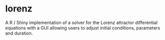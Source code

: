 # lorenz

A R / Shiny implementation of a solver for the Lorenz attractor differential equations with a GUI allowing users to adjust initial conditions, parameters and duration. 
